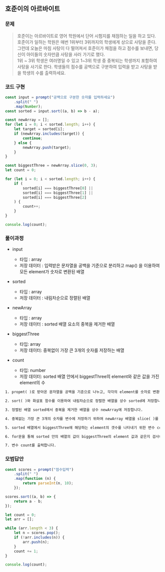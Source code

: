 ## 호준이의 아르바이트

### 문제

> 호준이는 아르바이트로 영어 학원에서 단어 시험지를 채점하는 일을 하고 있다. 호준이가 일하는 학원은 매번 1위부터 3위까지의 학생에게 상으로 사탕을 준다. 그런데 오늘은 마침 사탕이 다 떨어져서 호준이가 채점을 하고 점수를 보내면, 당신이 아이들의 숫자만큼 사탕을 사러 가기로 했다.<br>1위 ~ 3위 학생은 여러명일 수 있고 1~3위 학생 중 중복되는 학생까지 포함하여 사탕을 사기로 한다.
> 학생들의 점수를 공백으로 구분하여 입력을 받고 사탕을 받을 학생의 수를 출력하세요.

### 코드 구현

```js
const input = prompt("공백으로 구분한 숫자를 입력하세요")
    .split(" ")
    .map(Number);
const sorted = input.sort((a, b) => b - a);

const newArray = [];
for (let i = 0; i < sorted.length; i++) {
    let target = sorted[i];
    if (newArray.includes(target)) {
        continue;
    } else {
        newArray.push(target);
    }
}

const biggestThree = newArray.slice(0, 3);
let count = 0;

for (let i = 0; i < sorted.length; i++) {
    if (
        sorted[i] === biggestThree[0] ||
        sorted[i] === biggestThree[1] ||
        sorted[i] === biggestThree[2]
    ) {
        count++;
    }
}

console.log(count);
```

### 풀이과정

-   input

    -   타입 : array
    -   저장 데이터 : 입력받은 문자열을 공백을 기준으로 분리하고 map() 을 이용하여 모든 element가 숫자로 변환된 배열

-   sorted

    -   타입 : array
    -   저장 데이터 : 내림차순으로 정렬된 배열

-   newArray

    -   타입 : array
    -   저장 데이터 : sorted 배열 요소의 중복을 제거한 배열

-   biggestThree

    -   타입: array
    -   저장 데이터: 중복없이 가장 큰 3개의 숫자를 저장하는 배열

-   count
    -   타입: number
    -   저장 데이터: sorted 배열 안에서 biggestThree의 element와 같은 값을 가진 element의 수

```txt
1. propmt( )로 받아온 문자열을 공백을 기준으로 나누고, 각각의 element를 숫자로 변환한 배열을 상수 input에 저장합니다.

2. sort( )와 화살표 함수를 이용하여 내림차순으로 정렬한 배열을 상수 sorted에 저장합니다.

3. 정렬된 배열 sorted에서 중복을 제거한 배열을 상수 newArray에 저장합니다.

4. 중복없는 가장 큰 3개의 숫자를 변수에 저장하기 위하여 newArray 배열을 slice( )를 이용하여 자르고 상수 biggestThree에 저장합니다.

5. sorted 배열에서 biggestThree에 해당하는 element의 갯수를 나타내기 위한 변수 count를 선언합니다.

6. for문을 통해 sorted 안의 배열의 값이 biggestThree의 element 값과 같은지 검사하고, 같다면 count에 1을 더합니다.

7. 변수 count를 출력합니다.
```

### 모범답안

```js
const scores = prompt("점수입력")
    .split(" ")
    .map(function (n) {
        return parseInt(n, 10);
    });

scores.sort((a, b) => {
    return a - b;
});

let count = 0;
let arr = [];

while (arr.length < 3) {
    let n = scores.pop();
    if (!arr.includes(n)) {
        arr.push(n);
    }
    count += 1;
}

console.log(count);
```
